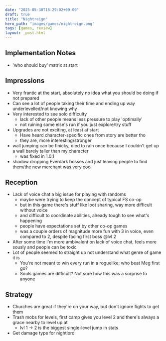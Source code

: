 ```yaml
---
date: "2025-05-30T18:29:02+09:00"
draft: true
title: "Nightreign"
hero_path: "images/games/nightreign.png"
tags: [games, review]
layout: _post.html
---
```


## Implementation Notes

- 'who should buy' matrix at start

## Impressions

- Very frantic at the start, absolutely no idea what you should be doing if not prepared
- Can see a lot of people taking their time and ending up way underlevelled/not knowing why
- Very interested to see solo difficulty
  - lack of other people means less pressure to play 'optimally'
  - not ruining some else's run if you just explore/try stuff
- Upgrades are not exciting, at least at start
  - Have heard character-specific ones from story are better tho
  - they are, more interesting/stronger
- wall jumping can be finicky, died to rain once because I couldn't get up a wall barely taller than my character
  - was fixed in 1.0.1
- shadow dropping Everdark bosses and just leaving people to find them/the new merchant was very cool

## Reception

- Lack of voice chat a big issue for playing with randoms
  - maybe were trying to keep the concept of typical FS co-op
  - but in this game there's stuff like loot sharing, way more difficult without voice
  - and difficult to coordinate abilities, already tough to see what's happening
  - people have expectations set by other co-op games
  - was a couple orders of magnitude more fun with 3 in voice, even compared to 2, despite facing first boss @lvl 2
- After some time I'm more ambivalent on lack of voice chat, feels more sously and people can be toxic
- Lot of people seemed to straight up not understand what genre of game it is
  - You're not meant to win every run in a roguelike; who beat Meg first go?
  - Souls games are difficult? Not sure how this was a surprise to anyone

## Strategy

- Churches are great if they're on your way, but don't ignore fights to get them
- Trash mobs for levels, first camp gives you level 2 and there's always a grace nearby to level up at
  - lvl 1 -> 2 is the biggest single-level jump in stats
- Get damage type for nightlord
